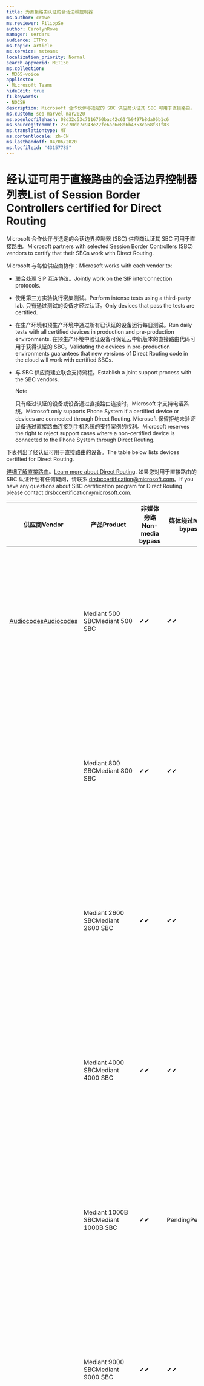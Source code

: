 ```yaml
---
title: 为直接路由认证的会话边框控制器
ms.author: crowe
ms.reviewer: FilippSe
author: CarolynRowe
manager: serdars
audience: ITPro
ms.topic: article
ms.service: msteams
localization_priority: Normal
search.appverid: MET150
ms.collection:
- M365-voice
appliesto:
- Microsoft Teams
hideEdit: true
f1.keywords:
- NOCSH
description: Microsoft 合作伙伴与选定的 SBC 供应商认证其 SBC 可用于直接路由。
ms.custom: seo-marvel-mar2020
ms.openlocfilehash: 08d32c53c7116760bac42c61fb9497b8da06b1c6
ms.sourcegitcommit: 25e70de7c943e22fe6ac6e8d6b4353ca68f81f83
ms.translationtype: MT
ms.contentlocale: zh-CN
ms.lasthandoff: 04/06/2020
ms.locfileid: "43157785"
---
```

# <a name="list-of-session-border-controllers-certified-for-direct-routing"></a><span data-ttu-id="363ab-103">经认证可用于直接路由的会话边界控制器列表</span><span class="sxs-lookup"><span data-stu-id="363ab-103">List of Session Border Controllers certified for Direct Routing</span></span>

<span data-ttu-id="363ab-104">Microsoft 合作伙伴与选定的会话边界控制器 (SBC) 供应商认证其 SBC 可用于直接路由。</span><span class="sxs-lookup"><span data-stu-id="363ab-104">Microsoft partners with selected Session Border Controllers (SBC) vendors to certify that their SBCs work with Direct Routing.</span></span> 

<span data-ttu-id="363ab-105">Microsoft 与每位供应商协作：</span><span class="sxs-lookup"><span data-stu-id="363ab-105">Microsoft works with each vendor to:</span></span> 

- <span data-ttu-id="363ab-106">联合处理 SIP 互连协议。</span><span class="sxs-lookup"><span data-stu-id="363ab-106">Jointly work on the SIP interconnection protocols.</span></span>
- <span data-ttu-id="363ab-107">使用第三方实验执行密集测试。</span><span class="sxs-lookup"><span data-stu-id="363ab-107">Perform intense tests using a third-party lab.</span></span> <span data-ttu-id="363ab-108">只有通过测试的设备才经过认证。</span><span class="sxs-lookup"><span data-stu-id="363ab-108">Only devices that pass the tests are certified.</span></span> 
- <span data-ttu-id="363ab-109">在生产环境和预生产环境中通过所有已认证的设备运行每日测试。</span><span class="sxs-lookup"><span data-stu-id="363ab-109">Run daily tests with all certified devices in production and pre-production environments.</span></span> <span data-ttu-id="363ab-110">在预生产环境中验证设备可保证云中新版本的直接路由代码可用于获得认证的 SBC。</span><span class="sxs-lookup"><span data-stu-id="363ab-110">Validating the devices in pre-production environments guarantees that new versions of Direct Routing code in the cloud will work with certified SBCs.</span></span> 
- <span data-ttu-id="363ab-111">与 SBC 供应商建立联合支持流程。</span><span class="sxs-lookup"><span data-stu-id="363ab-111">Establish a joint support process with the SBC vendors.</span></span>


  > [!NOTE]
  > <span data-ttu-id="363ab-112">只有经过认证的设备或设备通过直接路由连接时，Microsoft 才支持电话系统。</span><span class="sxs-lookup"><span data-stu-id="363ab-112">Microsoft only supports Phone System if a certified device or devices are connected through Direct Routing.</span></span> <span data-ttu-id="363ab-113">Microsoft 保留拒绝未验证设备通过直接路由连接到手机系统的支持案例的权利。</span><span class="sxs-lookup"><span data-stu-id="363ab-113">Microsoft reserves the right to reject support cases where a non-certified device is connected to the Phone System through Direct Routing.</span></span> 

<span data-ttu-id="363ab-114">下表列出了经认证可用于直接路由的设备。</span><span class="sxs-lookup"><span data-stu-id="363ab-114">The table below lists devices certified for Direct Routing.</span></span> 

<span data-ttu-id="363ab-115">[详细了解直接路由](https://aka.ms/dr)。</span><span class="sxs-lookup"><span data-stu-id="363ab-115">[Learn more about Direct Routing](https://aka.ms/dr).</span></span> <span data-ttu-id="363ab-116">如果您对用于直接路由的 SBC 认证计划有任何疑问，请联系 drsbccertification@microsoft.com。</span><span class="sxs-lookup"><span data-stu-id="363ab-116">If you have any questions about SBC certification program for Direct Routing please contact drsbccertification@microsoft.com.</span></span>


|                                                       <span data-ttu-id="363ab-117">供应商</span><span class="sxs-lookup"><span data-stu-id="363ab-117">Vendor</span></span>                                                        |       <span data-ttu-id="363ab-118">产品</span><span class="sxs-lookup"><span data-stu-id="363ab-118">Product</span></span>       | <span data-ttu-id="363ab-119">非媒体旁路</span><span class="sxs-lookup"><span data-stu-id="363ab-119">Non-media bypass</span></span> | <span data-ttu-id="363ab-120">媒体绕过</span><span class="sxs-lookup"><span data-stu-id="363ab-120">Media bypass</span></span> | <span data-ttu-id="363ab-121">软件版本</span><span class="sxs-lookup"><span data-stu-id="363ab-121">Software version</span></span> | <span data-ttu-id="363ab-122">已通过 E911 提供商验证</span><span class="sxs-lookup"><span data-stu-id="363ab-122">Validated with E911 providers</span></span> | <span data-ttu-id="363ab-123">ELIN 支持</span><span class="sxs-lookup"><span data-stu-id="363ab-123">ELIN capable</span></span>
|---------------------------------------------------------------------------------------------------------------------|---------------------|------------------|--------------|------------------|-----------------|------------------|
| [<span data-ttu-id="363ab-124">Audiocodes</span><span class="sxs-lookup"><span data-stu-id="363ab-124">Audiocodes</span></span>](https://www.audiocodes.com/solutions-products/products/products-for-microsoft-365/direct-routing-for-microsoft-teams) |   <span data-ttu-id="363ab-125">Mediant 500 SBC</span><span class="sxs-lookup"><span data-stu-id="363ab-125">Mediant 500 SBC</span></span>   |     <span data-ttu-id="363ab-126">&#10004;</span><span class="sxs-lookup"><span data-stu-id="363ab-126">&#10004;</span></span>     |   <span data-ttu-id="363ab-127">&#10004;</span><span class="sxs-lookup"><span data-stu-id="363ab-127">&#10004;</span></span>    |  <span data-ttu-id="363ab-128">支持的7.20 （推荐的7.20，即256位）</span><span class="sxs-lookup"><span data-stu-id="363ab-128">Supported 7.20A.250 (Recommended 7.20A.256)</span></span>   | <ul> <li> [<span data-ttu-id="363ab-129">带宽动态位置路由</span><span class="sxs-lookup"><span data-stu-id="363ab-129">Bandwidth Dynamic Location Routing</span></span>](https://www.bandwidth.com/partners/microsoft-teams-direct-routing) </li> <li><span data-ttu-id="363ab-130">Intrado ERS</span><span class="sxs-lookup"><span data-stu-id="363ab-130">Intrado ERS</span></span> </li> <li><span data-ttu-id="363ab-131">Intrado EGW</span><span class="sxs-lookup"><span data-stu-id="363ab-131">Intrado EGW</span></span></li> <li> <span data-ttu-id="363ab-132">红天空地平线移动</span><span class="sxs-lookup"><span data-stu-id="363ab-132">Red Sky Horizon Mobility</span></span> </li>  </ul> |  <span data-ttu-id="363ab-133">&#10004;</span><span class="sxs-lookup"><span data-stu-id="363ab-133">&#10004;</span></span>  |
|                                                                                                                     |   <span data-ttu-id="363ab-134">Mediant 800 SBC</span><span class="sxs-lookup"><span data-stu-id="363ab-134">Mediant 800 SBC</span></span>   |     <span data-ttu-id="363ab-135">&#10004;</span><span class="sxs-lookup"><span data-stu-id="363ab-135">&#10004;</span></span>     |   <span data-ttu-id="363ab-136">&#10004;</span><span class="sxs-lookup"><span data-stu-id="363ab-136">&#10004;</span></span>     |  <span data-ttu-id="363ab-137">支持的7.20 （推荐的7.20，即256位）</span><span class="sxs-lookup"><span data-stu-id="363ab-137">Supported 7.20A.250 (Recommended 7.20A.256)</span></span>   | <ul> <li> [<span data-ttu-id="363ab-138">带宽动态位置路由</span><span class="sxs-lookup"><span data-stu-id="363ab-138">Bandwidth Dynamic Location Routing</span></span>](https://www.bandwidth.com/partners/microsoft-teams-direct-routing) </li> <li><span data-ttu-id="363ab-139">Intrado ERS</span><span class="sxs-lookup"><span data-stu-id="363ab-139">Intrado ERS</span></span> </li> <li><span data-ttu-id="363ab-140">Intrado EGW</span><span class="sxs-lookup"><span data-stu-id="363ab-140">Intrado EGW</span></span></li> <li> <span data-ttu-id="363ab-141">红天空地平线移动</span><span class="sxs-lookup"><span data-stu-id="363ab-141">Red Sky Horizon Mobility</span></span> </li>  </ul>  |  <span data-ttu-id="363ab-142">&#10004;</span><span class="sxs-lookup"><span data-stu-id="363ab-142">&#10004;</span></span>  |
|                                                                                                                     |  <span data-ttu-id="363ab-143">Mediant 2600 SBC</span><span class="sxs-lookup"><span data-stu-id="363ab-143">Mediant 2600 SBC</span></span>   |     <span data-ttu-id="363ab-144">&#10004;</span><span class="sxs-lookup"><span data-stu-id="363ab-144">&#10004;</span></span>     |   <span data-ttu-id="363ab-145">&#10004;</span><span class="sxs-lookup"><span data-stu-id="363ab-145">&#10004;</span></span>    |  <span data-ttu-id="363ab-146">支持的7.20 （推荐的7.20，即256位）</span><span class="sxs-lookup"><span data-stu-id="363ab-146">Supported 7.20A.250 (Recommended 7.20A.256)</span></span>   |   <ul> <li> [<span data-ttu-id="363ab-147">带宽动态位置路由</span><span class="sxs-lookup"><span data-stu-id="363ab-147">Bandwidth Dynamic Location Routing</span></span>](https://www.bandwidth.com/partners/microsoft-teams-direct-routing) </li> <li><span data-ttu-id="363ab-148">Intrado ERS</span><span class="sxs-lookup"><span data-stu-id="363ab-148">Intrado ERS</span></span> </li> <li><span data-ttu-id="363ab-149">Intrado EGW</span><span class="sxs-lookup"><span data-stu-id="363ab-149">Intrado EGW</span></span></li> <li> <span data-ttu-id="363ab-150">红天空地平线移动</span><span class="sxs-lookup"><span data-stu-id="363ab-150">Red Sky Horizon Mobility</span></span> </li>  </ul>  |  <span data-ttu-id="363ab-151">&#10004;</span><span class="sxs-lookup"><span data-stu-id="363ab-151">&#10004;</span></span>  |    
|                                                                                                                     |  <span data-ttu-id="363ab-152">Mediant 4000 SBC</span><span class="sxs-lookup"><span data-stu-id="363ab-152">Mediant 4000 SBC</span></span>   |     <span data-ttu-id="363ab-153">&#10004;</span><span class="sxs-lookup"><span data-stu-id="363ab-153">&#10004;</span></span>     |   <span data-ttu-id="363ab-154">&#10004;</span><span class="sxs-lookup"><span data-stu-id="363ab-154">&#10004;</span></span>     |  <span data-ttu-id="363ab-155">支持的7.20 （推荐的7.20，即256位）</span><span class="sxs-lookup"><span data-stu-id="363ab-155">Supported 7.20A.250 (Recommended 7.20A.256)</span></span>   |  <ul> <li> [<span data-ttu-id="363ab-156">带宽动态位置路由</span><span class="sxs-lookup"><span data-stu-id="363ab-156">Bandwidth Dynamic Location Routing</span></span>](https://www.bandwidth.com/partners/microsoft-teams-direct-routing) </li> <li><span data-ttu-id="363ab-157">Intrado ERS</span><span class="sxs-lookup"><span data-stu-id="363ab-157">Intrado ERS</span></span> </li> <li><span data-ttu-id="363ab-158">Intrado EGW</span><span class="sxs-lookup"><span data-stu-id="363ab-158">Intrado EGW</span></span></li> <li> <span data-ttu-id="363ab-159">红天空地平线移动</span><span class="sxs-lookup"><span data-stu-id="363ab-159">Red Sky Horizon Mobility</span></span> </li>  </ul>  |  <span data-ttu-id="363ab-160">&#10004;</span><span class="sxs-lookup"><span data-stu-id="363ab-160">&#10004;</span></span>  |    
|                                                                                                                     | <span data-ttu-id="363ab-161">Mediant 1000B SBC</span><span class="sxs-lookup"><span data-stu-id="363ab-161">Mediant 1000B  SBC</span></span>  |     <span data-ttu-id="363ab-162">&#10004;</span><span class="sxs-lookup"><span data-stu-id="363ab-162">&#10004;</span></span>     |   <span data-ttu-id="363ab-163">Pending</span><span class="sxs-lookup"><span data-stu-id="363ab-163">Pending</span></span>     |  <span data-ttu-id="363ab-164">支持的7.20 （推荐的7.20，即256位）</span><span class="sxs-lookup"><span data-stu-id="363ab-164">Supported 7.20A.250 (Recommended 7.20A.256)</span></span>  |  <ul> <li> [<span data-ttu-id="363ab-165">带宽动态位置路由</span><span class="sxs-lookup"><span data-stu-id="363ab-165">Bandwidth Dynamic Location Routing</span></span>](https://www.bandwidth.com/partners/microsoft-teams-direct-routing) </li> <li><span data-ttu-id="363ab-166">Intrado ERS</span><span class="sxs-lookup"><span data-stu-id="363ab-166">Intrado ERS</span></span> </li> <li><span data-ttu-id="363ab-167">Intrado EGW</span><span class="sxs-lookup"><span data-stu-id="363ab-167">Intrado EGW</span></span></li> <li> <span data-ttu-id="363ab-168">红天空地平线移动</span><span class="sxs-lookup"><span data-stu-id="363ab-168">Red Sky Horizon Mobility</span></span> </li>  </ul>  |  <span data-ttu-id="363ab-169">&#10004;</span><span class="sxs-lookup"><span data-stu-id="363ab-169">&#10004;</span></span>  |    
|                                                                                                                     | <span data-ttu-id="363ab-170">Mediant 9000 SBC</span><span class="sxs-lookup"><span data-stu-id="363ab-170">Mediant 9000  SBC</span></span>  |     <span data-ttu-id="363ab-171">&#10004;</span><span class="sxs-lookup"><span data-stu-id="363ab-171">&#10004;</span></span>     |   <span data-ttu-id="363ab-172">&#10004;</span><span class="sxs-lookup"><span data-stu-id="363ab-172">&#10004;</span></span>     |  <span data-ttu-id="363ab-173">支持的7.20 （推荐的7.20，即256位）</span><span class="sxs-lookup"><span data-stu-id="363ab-173">Supported 7.20A.250 (Recommended 7.20A.256)</span></span>   | <ul> <li> [<span data-ttu-id="363ab-174">带宽动态位置路由</span><span class="sxs-lookup"><span data-stu-id="363ab-174">Bandwidth Dynamic Location Routing</span></span>](https://www.bandwidth.com/partners/microsoft-teams-direct-routing) </li> <li><span data-ttu-id="363ab-175">Intrado ERS</span><span class="sxs-lookup"><span data-stu-id="363ab-175">Intrado ERS</span></span> </li> <li><span data-ttu-id="363ab-176">Intrado EGW</span><span class="sxs-lookup"><span data-stu-id="363ab-176">Intrado EGW</span></span></li> <li> <span data-ttu-id="363ab-177">红天空地平线移动</span><span class="sxs-lookup"><span data-stu-id="363ab-177">Red Sky Horizon Mobility</span></span> </li>  </ul>    |  <span data-ttu-id="363ab-178">&#10004;</span><span class="sxs-lookup"><span data-stu-id="363ab-178">&#10004;</span></span>  |                                                                       
|                                                                                                                     | <span data-ttu-id="363ab-179">Virtual Edition SBC</span><span class="sxs-lookup"><span data-stu-id="363ab-179">Virtual Edition SBC</span></span> |     <span data-ttu-id="363ab-180">&#10004;</span><span class="sxs-lookup"><span data-stu-id="363ab-180">&#10004;</span></span>     |   <span data-ttu-id="363ab-181">&#10004;</span><span class="sxs-lookup"><span data-stu-id="363ab-181">&#10004;</span></span>     |  <span data-ttu-id="363ab-182">支持的7.20 （推荐的7.20，即256位）</span><span class="sxs-lookup"><span data-stu-id="363ab-182">Supported 7.20A.250 (Recommended 7.20A.256)</span></span> |  <ul> <li> [<span data-ttu-id="363ab-183">带宽动态位置路由</span><span class="sxs-lookup"><span data-stu-id="363ab-183">Bandwidth Dynamic Location Routing</span></span>](https://www.bandwidth.com/partners/microsoft-teams-direct-routing) </li> <li><span data-ttu-id="363ab-184">Intrado ERS</span><span class="sxs-lookup"><span data-stu-id="363ab-184">Intrado ERS</span></span> </li> <li><span data-ttu-id="363ab-185">Intrado EGW</span><span class="sxs-lookup"><span data-stu-id="363ab-185">Intrado EGW</span></span></li> <li> <span data-ttu-id="363ab-186">红天空地平线移动</span><span class="sxs-lookup"><span data-stu-id="363ab-186">Red Sky Horizon Mobility</span></span> </li>  </ul>   |  <span data-ttu-id="363ab-187">&#10004;</span><span class="sxs-lookup"><span data-stu-id="363ab-187">&#10004;</span></span>  |    
|  [<span data-ttu-id="363ab-188">Ribbon Communications</span><span class="sxs-lookup"><span data-stu-id="363ab-188">Ribbon Communications</span></span>](https://ribboncommunications.com/solutions/enterprise-solutions/microsoft-skype-business)  |      <span data-ttu-id="363ab-189">SBC 5110</span><span class="sxs-lookup"><span data-stu-id="363ab-189">SBC 5110</span></span>       |     <span data-ttu-id="363ab-190">&#10004;</span><span class="sxs-lookup"><span data-stu-id="363ab-190">&#10004;</span></span>     |   <span data-ttu-id="363ab-191">&#10004;</span><span class="sxs-lookup"><span data-stu-id="363ab-191">&#10004;</span></span>    |       <span data-ttu-id="363ab-192">支持的7.2 （推荐8.2）</span><span class="sxs-lookup"><span data-stu-id="363ab-192">Supported 7.2 (Recommended 8.2)</span></span>       | <ul> <li> [<span data-ttu-id="363ab-193">带宽动态位置路由</span><span class="sxs-lookup"><span data-stu-id="363ab-193">Bandwidth Dynamic Location Routing</span></span>](https://www.bandwidth.com/partners/microsoft-teams-direct-routing) </li> <li><span data-ttu-id="363ab-194">Intrado ERS</span><span class="sxs-lookup"><span data-stu-id="363ab-194">Intrado ERS</span></span> </li> <li><span data-ttu-id="363ab-195">Intrado EGW</span><span class="sxs-lookup"><span data-stu-id="363ab-195">Intrado EGW</span></span></li> <li> <span data-ttu-id="363ab-196">红天空地平线移动</span><span class="sxs-lookup"><span data-stu-id="363ab-196">Red Sky Horizon Mobility</span></span> </li>  </ul> |    |    
|                                                                                                                     |      <span data-ttu-id="363ab-197">SBC 5210</span><span class="sxs-lookup"><span data-stu-id="363ab-197">SBC 5210</span></span>       |     <span data-ttu-id="363ab-198">&#10004;</span><span class="sxs-lookup"><span data-stu-id="363ab-198">&#10004;</span></span>     |  <span data-ttu-id="363ab-199">&#10004;</span><span class="sxs-lookup"><span data-stu-id="363ab-199">&#10004;</span></span>    |       <span data-ttu-id="363ab-200">支持的7.2 （推荐8.2）</span><span class="sxs-lookup"><span data-stu-id="363ab-200">Supported 7.2 (Recommended 8.2)</span></span>       |  <ul> <li> [<span data-ttu-id="363ab-201">带宽动态位置路由</span><span class="sxs-lookup"><span data-stu-id="363ab-201">Bandwidth Dynamic Location Routing</span></span>](https://www.bandwidth.com/partners/microsoft-teams-direct-routing) </li> <li><span data-ttu-id="363ab-202">Intrado ERS</span><span class="sxs-lookup"><span data-stu-id="363ab-202">Intrado ERS</span></span> </li> <li><span data-ttu-id="363ab-203">Intrado EGW</span><span class="sxs-lookup"><span data-stu-id="363ab-203">Intrado EGW</span></span></li> <li> <span data-ttu-id="363ab-204">红天空地平线移动</span><span class="sxs-lookup"><span data-stu-id="363ab-204">Red Sky Horizon Mobility</span></span> </li> </ul> |    |    
|                                                                                                                     |      <span data-ttu-id="363ab-205">SBC 5400</span><span class="sxs-lookup"><span data-stu-id="363ab-205">SBC 5400</span></span>       |     <span data-ttu-id="363ab-206">&#10004;</span><span class="sxs-lookup"><span data-stu-id="363ab-206">&#10004;</span></span>     |   <span data-ttu-id="363ab-207">&#10004;</span><span class="sxs-lookup"><span data-stu-id="363ab-207">&#10004;</span></span>   |       <span data-ttu-id="363ab-208">支持的7.2 （推荐8.2）</span><span class="sxs-lookup"><span data-stu-id="363ab-208">Supported 7.2 (Recommended 8.2)</span></span>       |  <ul> <li> [<span data-ttu-id="363ab-209">带宽动态位置路由</span><span class="sxs-lookup"><span data-stu-id="363ab-209">Bandwidth Dynamic Location Routing</span></span>](https://www.bandwidth.com/partners/microsoft-teams-direct-routing) </li><li><span data-ttu-id="363ab-210">Intrado ERS</span><span class="sxs-lookup"><span data-stu-id="363ab-210">Intrado ERS</span></span> </li> <li><span data-ttu-id="363ab-211">Intrado EGW</span><span class="sxs-lookup"><span data-stu-id="363ab-211">Intrado EGW</span></span></li> <li> <span data-ttu-id="363ab-212">红天空地平线移动</span><span class="sxs-lookup"><span data-stu-id="363ab-212">Red Sky Horizon Mobility</span></span> </li> </ul>  ||    
|                                                                                                                     |      <span data-ttu-id="363ab-213">SBC 7000</span><span class="sxs-lookup"><span data-stu-id="363ab-213">SBC 7000</span></span>       |     <span data-ttu-id="363ab-214">&#10004;</span><span class="sxs-lookup"><span data-stu-id="363ab-214">&#10004;</span></span>     |   <span data-ttu-id="363ab-215">&#10004;</span><span class="sxs-lookup"><span data-stu-id="363ab-215">&#10004;</span></span>    |       <span data-ttu-id="363ab-216">支持的7.2 （推荐8.2）</span><span class="sxs-lookup"><span data-stu-id="363ab-216">Supported 7.2 (Recommended 8.2)</span></span>       |   <ul> <li> [<span data-ttu-id="363ab-217">带宽动态位置路由</span><span class="sxs-lookup"><span data-stu-id="363ab-217">Bandwidth Dynamic Location Routing</span></span>](https://www.bandwidth.com/partners/microsoft-teams-direct-routing) </li> <li><span data-ttu-id="363ab-218">Intrado ERS</span><span class="sxs-lookup"><span data-stu-id="363ab-218">Intrado ERS</span></span> </li> <li><span data-ttu-id="363ab-219">Intrado EGW</span><span class="sxs-lookup"><span data-stu-id="363ab-219">Intrado EGW</span></span></li> <li> <span data-ttu-id="363ab-220">红天空地平线移动</span><span class="sxs-lookup"><span data-stu-id="363ab-220">Red Sky Horizon Mobility</span></span> </li> </ul> |  |    
|                                                                                                                     |       <span data-ttu-id="363ab-221">SBC SWe</span><span class="sxs-lookup"><span data-stu-id="363ab-221">SBC SWe</span></span>       |     <span data-ttu-id="363ab-222">&#10004;</span><span class="sxs-lookup"><span data-stu-id="363ab-222">&#10004;</span></span>     |   <span data-ttu-id="363ab-223">&#10004;</span><span class="sxs-lookup"><span data-stu-id="363ab-223">&#10004;</span></span>   |       <span data-ttu-id="363ab-224">支持的7.2 （推荐8.2）</span><span class="sxs-lookup"><span data-stu-id="363ab-224">Supported 7.2 (Recommended 8.2)</span></span>       |   <ul> <li> [<span data-ttu-id="363ab-225">带宽动态位置路由</span><span class="sxs-lookup"><span data-stu-id="363ab-225">Bandwidth Dynamic Location Routing</span></span>](https://www.bandwidth.com/partners/microsoft-teams-direct-routing) </li> <li><span data-ttu-id="363ab-226">Intrado ERS</span><span class="sxs-lookup"><span data-stu-id="363ab-226">Intrado ERS</span></span> </li> <li><span data-ttu-id="363ab-227">Intrado EGW</span><span class="sxs-lookup"><span data-stu-id="363ab-227">Intrado EGW</span></span></li> <li> <span data-ttu-id="363ab-228">红天空地平线移动</span><span class="sxs-lookup"><span data-stu-id="363ab-228">Red Sky Horizon Mobility</span></span> </li> </ul> |    |    
|                                                                                                                     |      <span data-ttu-id="363ab-229">SBC 1000</span><span class="sxs-lookup"><span data-stu-id="363ab-229">SBC 1000</span></span>       |     <span data-ttu-id="363ab-230">&#10004;</span><span class="sxs-lookup"><span data-stu-id="363ab-230">&#10004;</span></span>     |   <span data-ttu-id="363ab-231">&#10004;</span><span class="sxs-lookup"><span data-stu-id="363ab-231">&#10004;</span></span>    |      <span data-ttu-id="363ab-232">8.0.3 （内部版本537）</span><span class="sxs-lookup"><span data-stu-id="363ab-232">8.0.3 (build 537)</span></span>     |  <ul> <li> [<span data-ttu-id="363ab-233">带宽动态位置路由</span><span class="sxs-lookup"><span data-stu-id="363ab-233">Bandwidth Dynamic Location Routing</span></span>](https://www.bandwidth.com/partners/microsoft-teams-direct-routing) </li> <li> <span data-ttu-id="363ab-234">Intrado ERS</span><span class="sxs-lookup"><span data-stu-id="363ab-234">Intrado ERS</span></span> </li> <li><span data-ttu-id="363ab-235">Intrado EGW</span><span class="sxs-lookup"><span data-stu-id="363ab-235">Intrado EGW</span></span> </li> <li> <span data-ttu-id="363ab-236">红天空地平线移动</span><span class="sxs-lookup"><span data-stu-id="363ab-236">Red Sky Horizon Mobility</span></span> </li> </ul>   |  <span data-ttu-id="363ab-237">&#10004;</span><span class="sxs-lookup"><span data-stu-id="363ab-237">&#10004;</span></span>   |    
|                                                                                                                     |      <span data-ttu-id="363ab-238">SBC 2000</span><span class="sxs-lookup"><span data-stu-id="363ab-238">SBC 2000</span></span>       |     <span data-ttu-id="363ab-239">&#10004;</span><span class="sxs-lookup"><span data-stu-id="363ab-239">&#10004;</span></span>     |   <span data-ttu-id="363ab-240">&#10004;</span><span class="sxs-lookup"><span data-stu-id="363ab-240">&#10004;</span></span>   |     <span data-ttu-id="363ab-241">8.0.3 （内部版本537）</span><span class="sxs-lookup"><span data-stu-id="363ab-241">8.0.3 (build 537)</span></span>     |  <ul> <li>[<span data-ttu-id="363ab-242">带宽动态位置路由</span><span class="sxs-lookup"><span data-stu-id="363ab-242">Bandwidth Dynamic Location Routing</span></span>](https://www.bandwidth.com/partners/microsoft-teams-direct-routing) </li> <li> <span data-ttu-id="363ab-243">Intrado ERS</span><span class="sxs-lookup"><span data-stu-id="363ab-243">Intrado ERS</span></span> </li> <li><span data-ttu-id="363ab-244">Intrado EGW</span><span class="sxs-lookup"><span data-stu-id="363ab-244">Intrado EGW</span></span> </li> <li> <span data-ttu-id="363ab-245">红天空地平线移动</span><span class="sxs-lookup"><span data-stu-id="363ab-245">Red Sky Horizon Mobility</span></span> </li> </ul>   |     <span data-ttu-id="363ab-246">&#10004;</span><span class="sxs-lookup"><span data-stu-id="363ab-246">&#10004;</span></span>     |    
|                                                                                                                     |    <span data-ttu-id="363ab-247">SBC SWe Lite</span><span class="sxs-lookup"><span data-stu-id="363ab-247">SBC SWe Lite</span></span>     |     <span data-ttu-id="363ab-248">&#10004;</span><span class="sxs-lookup"><span data-stu-id="363ab-248">&#10004;</span></span>     |  <span data-ttu-id="363ab-249">&#10004;</span><span class="sxs-lookup"><span data-stu-id="363ab-249">&#10004;</span></span>    |      <span data-ttu-id="363ab-250">8.0.3 （内部版本216）</span><span class="sxs-lookup"><span data-stu-id="363ab-250">8.0.3 (build 216)</span></span>    |  <ul> <li> [<span data-ttu-id="363ab-251">带宽动态位置路由</span><span class="sxs-lookup"><span data-stu-id="363ab-251">Bandwidth Dynamic Location Routing</span></span>](https://www.bandwidth.com/partners/microsoft-teams-direct-routing) </li> <li> <span data-ttu-id="363ab-252">Intrado ERS</span><span class="sxs-lookup"><span data-stu-id="363ab-252">Intrado ERS</span></span> </li> <li><span data-ttu-id="363ab-253">Intrado EGW</span><span class="sxs-lookup"><span data-stu-id="363ab-253">Intrado EGW</span></span> </li> <li> <span data-ttu-id="363ab-254">红天空地平线移动</span><span class="sxs-lookup"><span data-stu-id="363ab-254">Red Sky Horizon Mobility</span></span> </li> </ul>    |     <span data-ttu-id="363ab-255">&#10004;</span><span class="sxs-lookup"><span data-stu-id="363ab-255">&#10004;</span></span>     |   
| | <span data-ttu-id="363ab-256">EdgeMarc 系列</span><span class="sxs-lookup"><span data-stu-id="363ab-256">EdgeMarc Series</span></span> |  <span data-ttu-id="363ab-257">&#10004;</span><span class="sxs-lookup"><span data-stu-id="363ab-257">&#10004;</span></span> | | <span data-ttu-id="363ab-258">15.6.1</span><span class="sxs-lookup"><span data-stu-id="363ab-258">15.6.1</span></span> | 
|                     [<span data-ttu-id="363ab-259">Thinktel</span><span class="sxs-lookup"><span data-stu-id="363ab-259">Thinktel</span></span>](https://www.thinktel.ca/services/think-365/think-365-overview/)                      |    <span data-ttu-id="363ab-260">Think 365 SBC</span><span class="sxs-lookup"><span data-stu-id="363ab-260">Think 365 SBC</span></span>    |     <span data-ttu-id="363ab-261">&#10004;</span><span class="sxs-lookup"><span data-stu-id="363ab-261">&#10004;</span></span>     |           |       <span data-ttu-id="363ab-262">1.4</span><span class="sxs-lookup"><span data-stu-id="363ab-262">1.4</span></span>       |     |    |    
|                     [<span data-ttu-id="363ab-263">Oracle</span><span class="sxs-lookup"><span data-stu-id="363ab-263">Oracle</span></span>](https://www.oracle.com/industries/communications/enterprise-session-border-controller/microsoft.html)                      |    <span data-ttu-id="363ab-264">AP 1100</span><span class="sxs-lookup"><span data-stu-id="363ab-264">AP 1100</span></span>      |    <span data-ttu-id="363ab-265">&#10004;</span><span class="sxs-lookup"><span data-stu-id="363ab-265">&#10004;</span></span>     |    <span data-ttu-id="363ab-266">&#10004;</span><span class="sxs-lookup"><span data-stu-id="363ab-266">&#10004;</span></span>    |   <span data-ttu-id="363ab-267">8.3.0.0.1</span><span class="sxs-lookup"><span data-stu-id="363ab-267">8.3.0.0.1</span></span> |   <ul> <li> [<span data-ttu-id="363ab-268">带宽动态位置路由</span><span class="sxs-lookup"><span data-stu-id="363ab-268">Bandwidth Dynamic Location Routing</span></span>](https://www.bandwidth.com/partners/microsoft-teams-direct-routing) </li> <li><span data-ttu-id="363ab-269">Intrado ERS</span><span class="sxs-lookup"><span data-stu-id="363ab-269">Intrado ERS</span></span> </li> <li><span data-ttu-id="363ab-270">Intrado EGW</span><span class="sxs-lookup"><span data-stu-id="363ab-270">Intrado EGW</span></span></li> <li> <span data-ttu-id="363ab-271">红天空地平线移动</span><span class="sxs-lookup"><span data-stu-id="363ab-271">Red Sky Horizon Mobility</span></span> </li>  </ul>   |  <span data-ttu-id="363ab-272">&#10004;</span><span class="sxs-lookup"><span data-stu-id="363ab-272">&#10004;</span></span>  |    
|                                                                                                                    |    <span data-ttu-id="363ab-273">AP 3900</span><span class="sxs-lookup"><span data-stu-id="363ab-273">AP 3900</span></span>           |    <span data-ttu-id="363ab-274">&#10004;</span><span class="sxs-lookup"><span data-stu-id="363ab-274">&#10004;</span></span>     |    <span data-ttu-id="363ab-275">&#10004;</span><span class="sxs-lookup"><span data-stu-id="363ab-275">&#10004;</span></span>   |   <span data-ttu-id="363ab-276">8.3.0.0.1</span><span class="sxs-lookup"><span data-stu-id="363ab-276">8.3.0.0.1</span></span>  |  <ul> <li> [<span data-ttu-id="363ab-277">带宽动态位置路由</span><span class="sxs-lookup"><span data-stu-id="363ab-277">Bandwidth Dynamic Location Routing</span></span>](https://www.bandwidth.com/partners/microsoft-teams-direct-routing) </li> <li><span data-ttu-id="363ab-278">Intrado ERS</span><span class="sxs-lookup"><span data-stu-id="363ab-278">Intrado ERS</span></span> </li> <li><span data-ttu-id="363ab-279">Intrado EGW</span><span class="sxs-lookup"><span data-stu-id="363ab-279">Intrado EGW</span></span></li> <li> <span data-ttu-id="363ab-280">红天空地平线移动</span><span class="sxs-lookup"><span data-stu-id="363ab-280">Red Sky Horizon Mobility</span></span> </li>  </ul>  |  <span data-ttu-id="363ab-281">&#10004;</span><span class="sxs-lookup"><span data-stu-id="363ab-281">&#10004;</span></span>  |    
|                                                                                                                    |      <span data-ttu-id="363ab-282">AP 4600</span><span class="sxs-lookup"><span data-stu-id="363ab-282">AP 4600</span></span>         |    <span data-ttu-id="363ab-283">&#10004;</span><span class="sxs-lookup"><span data-stu-id="363ab-283">&#10004;</span></span>   |    <span data-ttu-id="363ab-284">&#10004;</span><span class="sxs-lookup"><span data-stu-id="363ab-284">&#10004;</span></span>     |     <span data-ttu-id="363ab-285">8.3.0.0.1</span><span class="sxs-lookup"><span data-stu-id="363ab-285">8.3.0.0.1</span></span>  |  <ul> <li> [<span data-ttu-id="363ab-286">带宽动态位置路由</span><span class="sxs-lookup"><span data-stu-id="363ab-286">Bandwidth Dynamic Location Routing</span></span>](https://www.bandwidth.com/partners/microsoft-teams-direct-routing) </li> <li><span data-ttu-id="363ab-287">Intrado ERS</span><span class="sxs-lookup"><span data-stu-id="363ab-287">Intrado ERS</span></span> </li> <li><span data-ttu-id="363ab-288">Intrado EGW</span><span class="sxs-lookup"><span data-stu-id="363ab-288">Intrado EGW</span></span></li> <li> <span data-ttu-id="363ab-289">红天空地平线移动</span><span class="sxs-lookup"><span data-stu-id="363ab-289">Red Sky Horizon Mobility</span></span> </li>  </ul>  |  <span data-ttu-id="363ab-290">&#10004;</span><span class="sxs-lookup"><span data-stu-id="363ab-290">&#10004;</span></span>  |    
|                                                                                                                    |      <span data-ttu-id="363ab-291">AP 6300</span><span class="sxs-lookup"><span data-stu-id="363ab-291">AP 6300</span></span>         |    <span data-ttu-id="363ab-292">&#10004;</span><span class="sxs-lookup"><span data-stu-id="363ab-292">&#10004;</span></span>   |    <span data-ttu-id="363ab-293">&#10004;</span><span class="sxs-lookup"><span data-stu-id="363ab-293">&#10004;</span></span>     |     <span data-ttu-id="363ab-294">8.3.0.0.1</span><span class="sxs-lookup"><span data-stu-id="363ab-294">8.3.0.0.1</span></span>  |  <ul> <li> [<span data-ttu-id="363ab-295">带宽动态位置路由</span><span class="sxs-lookup"><span data-stu-id="363ab-295">Bandwidth Dynamic Location Routing</span></span>](https://www.bandwidth.com/partners/microsoft-teams-direct-routing) </li> <li><span data-ttu-id="363ab-296">Intrado ERS</span><span class="sxs-lookup"><span data-stu-id="363ab-296">Intrado ERS</span></span> </li> <li><span data-ttu-id="363ab-297">Intrado EGW</span><span class="sxs-lookup"><span data-stu-id="363ab-297">Intrado EGW</span></span></li> <li> <span data-ttu-id="363ab-298">红天空地平线移动</span><span class="sxs-lookup"><span data-stu-id="363ab-298">Red Sky Horizon Mobility</span></span> </li>  </ul>   |  <span data-ttu-id="363ab-299">&#10004;</span><span class="sxs-lookup"><span data-stu-id="363ab-299">&#10004;</span></span>  |    
|                                                                                                                   |      <span data-ttu-id="363ab-300">AP 6350</span><span class="sxs-lookup"><span data-stu-id="363ab-300">AP 6350</span></span>           |    <span data-ttu-id="363ab-301">&#10004;</span><span class="sxs-lookup"><span data-stu-id="363ab-301">&#10004;</span></span>   |    <span data-ttu-id="363ab-302">&#10004;</span><span class="sxs-lookup"><span data-stu-id="363ab-302">&#10004;</span></span>    |     <span data-ttu-id="363ab-303">8.3.0.0.1</span><span class="sxs-lookup"><span data-stu-id="363ab-303">8.3.0.0.1</span></span>  |   <ul> <li> [<span data-ttu-id="363ab-304">带宽动态位置路由</span><span class="sxs-lookup"><span data-stu-id="363ab-304">Bandwidth Dynamic Location Routing</span></span>](https://www.bandwidth.com/partners/microsoft-teams-direct-routing) </li> <li><span data-ttu-id="363ab-305">Intrado ERS</span><span class="sxs-lookup"><span data-stu-id="363ab-305">Intrado ERS</span></span> </li> <li><span data-ttu-id="363ab-306">Intrado EGW</span><span class="sxs-lookup"><span data-stu-id="363ab-306">Intrado EGW</span></span></li> <li> <span data-ttu-id="363ab-307">红天空地平线移动</span><span class="sxs-lookup"><span data-stu-id="363ab-307">Red Sky Horizon Mobility</span></span> </li>  </ul>  |  <span data-ttu-id="363ab-308">&#10004;</span><span class="sxs-lookup"><span data-stu-id="363ab-308">&#10004;</span></span>  |                                            
|                                                                                                                    |      <span data-ttu-id="363ab-309">VME</span><span class="sxs-lookup"><span data-stu-id="363ab-309">VME</span></span>           |    <span data-ttu-id="363ab-310">&#10004;</span><span class="sxs-lookup"><span data-stu-id="363ab-310">&#10004;</span></span>    |    <span data-ttu-id="363ab-311">&#10004;</span><span class="sxs-lookup"><span data-stu-id="363ab-311">&#10004;</span></span>    |     <span data-ttu-id="363ab-312">8.3.0.0.1</span><span class="sxs-lookup"><span data-stu-id="363ab-312">8.3.0.0.1</span></span>   |   <ul> <li> [<span data-ttu-id="363ab-313">带宽动态位置路由</span><span class="sxs-lookup"><span data-stu-id="363ab-313">Bandwidth Dynamic Location Routing</span></span>](https://www.bandwidth.com/partners/microsoft-teams-direct-routing) </li> <li><span data-ttu-id="363ab-314">Intrado ERS</span><span class="sxs-lookup"><span data-stu-id="363ab-314">Intrado ERS</span></span> </li> <li><span data-ttu-id="363ab-315">Intrado EGW</span><span class="sxs-lookup"><span data-stu-id="363ab-315">Intrado EGW</span></span></li> <li> <span data-ttu-id="363ab-316">红天空地平线移动</span><span class="sxs-lookup"><span data-stu-id="363ab-316">Red Sky Horizon Mobility</span></span> </li>  </ul>  |  <span data-ttu-id="363ab-317">&#10004;</span><span class="sxs-lookup"><span data-stu-id="363ab-317">&#10004;</span></span>  |    
|                     [<span data-ttu-id="363ab-318">TE-SYSTEMS</span><span class="sxs-lookup"><span data-stu-id="363ab-318">TE-SYSTEMS</span></span>](https://www.anynode.de/anynode-and-microsoft-teams/)                               |     <span data-ttu-id="363ab-319">anynode</span><span class="sxs-lookup"><span data-stu-id="363ab-319">anynode</span></span>         |     <span data-ttu-id="363ab-320">&#10004;</span><span class="sxs-lookup"><span data-stu-id="363ab-320">&#10004;</span></span>   |  <span data-ttu-id="363ab-321">&#10004;</span><span class="sxs-lookup"><span data-stu-id="363ab-321">&#10004;</span></span>   |      <span data-ttu-id="363ab-322">3.16.2</span><span class="sxs-lookup"><span data-stu-id="363ab-322">3.16.2</span></span>      |     |    |    
|                     [<span data-ttu-id="363ab-323">Metaswitch</span><span class="sxs-lookup"><span data-stu-id="363ab-323">Metaswitch</span></span>](https://www.metaswitch.com/products/core-network/perimeta-sbc)                               |     <span data-ttu-id="363ab-324">Perimeta SBC</span><span class="sxs-lookup"><span data-stu-id="363ab-324">Perimeta SBC</span></span>        |     <span data-ttu-id="363ab-325">&#10004;</span><span class="sxs-lookup"><span data-stu-id="363ab-325">&#10004;</span></span>   |  |      <span data-ttu-id="363ab-326">4.7</span><span class="sxs-lookup"><span data-stu-id="363ab-326">4.7</span></span>      |     |    |    

<span data-ttu-id="363ab-327">下表列出了直接路由和模拟设备之间的互操作性验证的设备。</span><span class="sxs-lookup"><span data-stu-id="363ab-327">The following table lists devices that are verified for interoperability between Direct Routing and Analog Devices.</span></span>

|                                                       <span data-ttu-id="363ab-328">供应商</span><span class="sxs-lookup"><span data-stu-id="363ab-328">Vendor</span></span>                                                        |       <span data-ttu-id="363ab-329">产品</span><span class="sxs-lookup"><span data-stu-id="363ab-329">Product</span></span>       | <span data-ttu-id="363ab-330">确认</span><span class="sxs-lookup"><span data-stu-id="363ab-330">Verified</span></span>
|---------------------------------------------------------------------------------------------------------------------|---------------------|------------------|
| [<span data-ttu-id="363ab-331">Audiocodes</span><span class="sxs-lookup"><span data-stu-id="363ab-331">Audiocodes</span></span>](https://www.audiocodes.com/solutions-products/products/products-for-microsoft-365/direct-routing-for-microsoft-teams) |   [<span data-ttu-id="363ab-332">ATA-1</span><span class="sxs-lookup"><span data-stu-id="363ab-332">ATA-1</span></span>](https://www.audiocodes.com/media/2373/mp-1xx-and-mp-124-datasheet.pdf)   |     <span data-ttu-id="363ab-333">&#10004;</span><span class="sxs-lookup"><span data-stu-id="363ab-333">&#10004;</span></span>     |
| [<span data-ttu-id="363ab-334">Audiocodes</span><span class="sxs-lookup"><span data-stu-id="363ab-334">Audiocodes</span></span>](https://www.audiocodes.com/solutions-products/products/products-for-microsoft-365/direct-routing-for-microsoft-teams) |   [<span data-ttu-id="363ab-335">ATA-2</span><span class="sxs-lookup"><span data-stu-id="363ab-335">ATA-2</span></span>](https://www.audiocodes.com/media/2399/mediapack-20x-mp-20x-analog-telephone-adapters-datasheet.pdf)   |     <span data-ttu-id="363ab-336">&#10004;</span><span class="sxs-lookup"><span data-stu-id="363ab-336">&#10004;</span></span>     |
| [<span data-ttu-id="363ab-337">带</span><span class="sxs-lookup"><span data-stu-id="363ab-337">Ribbon</span></span>](https://ribboncommunications.com/solutions/enterprise-solutions/microsoft-solutions) |   [<span data-ttu-id="363ab-338">SBC 1000。软件版本：8.1.1 （内部版本527）</span><span class="sxs-lookup"><span data-stu-id="363ab-338">SBC 1000. Software version: 8.1.1 (build 527)</span></span>](https://support.sonus.net/display/UXDOC81/Connect+SBC+Edge+to+Microsoft+Teams+Direct+Routing+to+Support+Analog+Devices)   |     <span data-ttu-id="363ab-339">&#10004;</span><span class="sxs-lookup"><span data-stu-id="363ab-339">&#10004;</span></span>     |
| [<span data-ttu-id="363ab-340">带</span><span class="sxs-lookup"><span data-stu-id="363ab-340">Ribbon</span></span>](https://ribboncommunications.com/solutions/enterprise-solutions/microsoft-solutions) |   [<span data-ttu-id="363ab-341">SBC 2000。软件版本：8.1.1 （内部版本527）</span><span class="sxs-lookup"><span data-stu-id="363ab-341">SBC 2000. Software version: 8.1.1 (build 527)</span></span>](https://support.sonus.net/display/UXDOC81/Connect+SBC+Edge+to+Microsoft+Teams+Direct+Routing+to+Support+Analog+Devices)   |     <span data-ttu-id="363ab-342">&#10004;</span><span class="sxs-lookup"><span data-stu-id="363ab-342">&#10004;</span></span>     |


<span data-ttu-id="363ab-343">若要向我们提供有关团队的产品反馈（如新功能的创意），请参阅[Uservoice](https://microsoftteams.uservoice.com)注意授予主要版本的证书。</span><span class="sxs-lookup"><span data-stu-id="363ab-343">To give us product feedback about Teams, such as ideas for new features, see [Uservoice](https://microsoftteams.uservoice.com) Note the certification granted to a major version.</span></span> <span data-ttu-id="363ab-344">这意味着支持在主要版本之后的 SBC 固件中包含任何数字的固件。</span><span class="sxs-lookup"><span data-stu-id="363ab-344">That means that firmware with any number in the SBC firmware following the major version is supported.</span></span>
